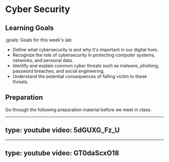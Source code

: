 # Cyber Security



## Learning Goals

:goals: Goals for this week's lab:

- Define what cybersecurity is and why it's important in our digital lives.
- Recognize the role of cybersecurity in protecting computer systems, networks, and personal data.
- Identify and explain common cyber threats such as malware, phishing, password breaches, and social engineering.
- Understand the potential consequences of falling victim to these threats.


## Preparation

Go through the following preparation material before we meet in class:

---
type: youtube
video: 5dGUXG_Fz_U
---

---
type: youtube
video: GT0daScxO18
---

